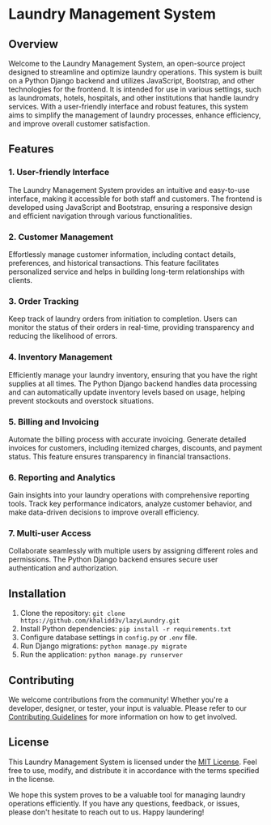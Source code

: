 # Laundry Management System

## Overview
Welcome to the Laundry Management System, an open-source project designed to streamline and optimize laundry operations. This system is built on a Python Django backend and utilizes JavaScript, Bootstrap, and other technologies for the frontend. It is intended for use in various settings, such as laundromats, hotels, hospitals, and other institutions that handle laundry services. With a user-friendly interface and robust features, this system aims to simplify the management of laundry processes, enhance efficiency, and improve overall customer satisfaction.

## Features

### 1. User-friendly Interface
The Laundry Management System provides an intuitive and easy-to-use interface, making it accessible for both staff and customers. The frontend is developed using JavaScript and Bootstrap, ensuring a responsive design and efficient navigation through various functionalities.

### 2. Customer Management
Effortlessly manage customer information, including contact details, preferences, and historical transactions. This feature facilitates personalized service and helps in building long-term relationships with clients.

### 3. Order Tracking
Keep track of laundry orders from initiation to completion. Users can monitor the status of their orders in real-time, providing transparency and reducing the likelihood of errors.

### 4. Inventory Management
Efficiently manage your laundry inventory, ensuring that you have the right supplies at all times. The Python Django backend handles data processing and can automatically update inventory levels based on usage, helping prevent stockouts and overstock situations.

### 5. Billing and Invoicing
Automate the billing process with accurate invoicing. Generate detailed invoices for customers, including itemized charges, discounts, and payment status. This feature ensures transparency in financial transactions.

### 6. Reporting and Analytics
Gain insights into your laundry operations with comprehensive reporting tools. Track key performance indicators, analyze customer behavior, and make data-driven decisions to improve overall efficiency.

### 7. Multi-user Access
Collaborate seamlessly with multiple users by assigning different roles and permissions. The Python Django backend ensures secure user authentication and authorization.

## Installation

1. Clone the repository: `git clone https://github.com/khalidd3v/lazyLaundry.git`
2. Install Python dependencies: `pip install -r requirements.txt`
4. Configure database settings in `config.py` or `.env` file.
5. Run Django migrations: `python manage.py migrate`
6. Run the application: `python manage.py runserver`

## Contributing
We welcome contributions from the community! Whether you're a developer, designer, or tester, your input is valuable. Please refer to our [Contributing Guidelines](./CONTRIBUTING.md) for more information on how to get involved.

## License
This Laundry Management System is licensed under the [MIT License](./LICENSE). Feel free to use, modify, and distribute it in accordance with the terms specified in the license.

We hope this system proves to be a valuable tool for managing laundry operations efficiently. If you have any questions, feedback, or issues, please don't hesitate to reach out to us. Happy laundering!
